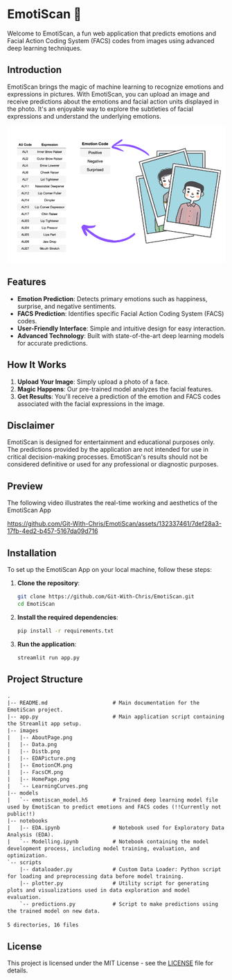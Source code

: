 # EmotiScan 🫥

Welcome to EmotiScan, a fun web application that predicts emotions and Facial Action Coding System (FACS) codes from images using advanced deep learning techniques.

## Introduction 

EmotiScan brings the magic of machine learning to recognize emotions and expressions in pictures. With EmotiScan, you can upload an image and receive predictions about the emotions and facial action units displayed in the photo. It's an enjoyable way to explore the subtleties of facial expressions and understand the underlying emotions.

![](./Images/EDAPicture.png)

## Features

- **Emotion Prediction**: Detects primary emotions such as happiness, surprise, and negative sentiments.
- **FACS Prediction**: Identifies specific Facial Action Coding System (FACS) codes.
- **User-Friendly Interface**: Simple and intuitive design for easy interaction.
- **Advanced Technology**: Built with state-of-the-art deep learning models for accurate predictions.

## How It Works

1. **Upload Your Image**: Simply upload a photo of a face.
2. **Magic Happens**: Our pre-trained model analyzes the facial features.
3. **Get Results**: You'll receive a prediction of the emotion and FACS codes associated with the facial expressions in the image.

## Disclaimer

EmotiScan is designed for entertainment and educational purposes only. The predictions provided by the application are not intended for use in critical decision-making processes. EmotiScan's results should not be considered definitive or used for any professional or diagnostic purposes.

## Preview

The following video illustrates the real-time working and aesthetics of the EmotiScan App

https://github.com/Git-With-Chris/EmotiScan/assets/132337461/7def28a3-17fb-4ed2-b457-5167da09d716

## Installation

To set up the EmotiScan App on your local machine, follow these steps:

1. **Clone the repository**:
    ```bash
    git clone https://github.com/Git-With-Chris/EmotiScan.git
    cd EmotiScan
    ```

2. **Install the required dependencies**:
    ```bash
    pip install -r requirements.txt
    ```

3. **Run the application**:
    ```bash
    streamlit run app.py
    ```

## Project Structure

```text
.
|-- README.md                     # Main documentation for the EmotiScan project.
|-- app.py                        # Main application script containing the Streamlit app setup. 
|-- images
|   |-- AboutPage.png
|   |-- Data.png
|   |-- Distb.png
|   |-- EDAPicture.png
|   |-- EmotionCM.png
|   |-- FacsCM.png
|   |-- HomePage.png
|   `-- LearningCurves.png
|-- models
|   `-- emotiscan_model.h5        # Trained deep learning model file used by EmotiScan to predict emotions and FACS codes (!!Currently not public!!)
|-- notebooks
|   |-- EDA.ipynb                 # Notebook used for Exploratory Data Analysis (EDA).
|   `-- Modelling.ipynb           # Notebook containing the model development process, including model training, evaluation, and optimization.
`-- scripts
    |-- dataloader.py             # Custom Data Loader: Python script for loading and preprocessing data before model training.
    |-- plotter.py                # Utility script for generating plots and visualizations used in data exploration and model evaluation.
    `-- predictions.py            # Script to make predictions using the trained model on new data.

5 directories, 16 files
```

## License

This project is licensed under the MIT License - see the [LICENSE](./LICENSE) file for details.


